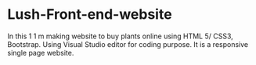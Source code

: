 # Lush-Front-end-website
In this 1 1 m making website to buy plants online using HTML 5/ CSS3, Bootstrap. Using Visual Studio editor for coding purpose. It is a responsive single page website.
